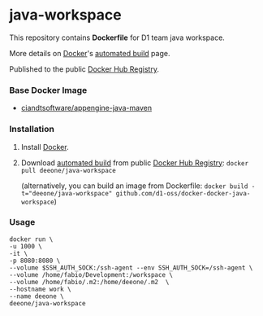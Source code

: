 java-workspace
=====================

This repository contains **Dockerfile** for D1 team java workspace. 

More details on [Docker](https://www.docker.com/)'s [automated build](https://registry.hub.docker.com/u/deeone/java-workspace/) page. 

Published to the public [Docker Hub Registry](https://registry.hub.docker.com/).

### Base Docker Image

* [ciandtsoftware/appengine-java-maven](https://registry.hub.docker.com/u/ciandtsoftware/appengine-java-maven/)

### Installation

1. Install [Docker](https://docs.docker.com/installation/#installation).

2. Download [automated build](https://registry.hub.docker.com/u/deeone/java-workspace/) from public [Docker Hub Registry](https://registry.hub.docker.com/): `docker pull deeone/java-workspace`

   (alternatively, you can build an image from Dockerfile: `docker build -t="deeone/java-workspace" github.com/d1-oss/docker-docker-java-workspace`)


### Usage

    docker run \
    -u 1000 \
    -it \
    -p 8080:8080 \
    --volume $SSH_AUTH_SOCK:/ssh-agent --env SSH_AUTH_SOCK=/ssh-agent \
    --volume /home/fabio/Development:/workspace \
    --volume /home/fabio/.m2:/home/deeone/.m2  \
    --hostname work \
    --name deeone \
    deeone/java-workspace
